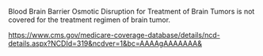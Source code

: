 Blood Brain Barrier Osmotic Disruption for Treatment of Brain Tumors is not covered for the treatment regimen of brain tumor.

https://www.cms.gov/medicare-coverage-database/details/ncd-details.aspx?NCDId=319&ncdver=1&bc=AAAAgAAAAAAA&
